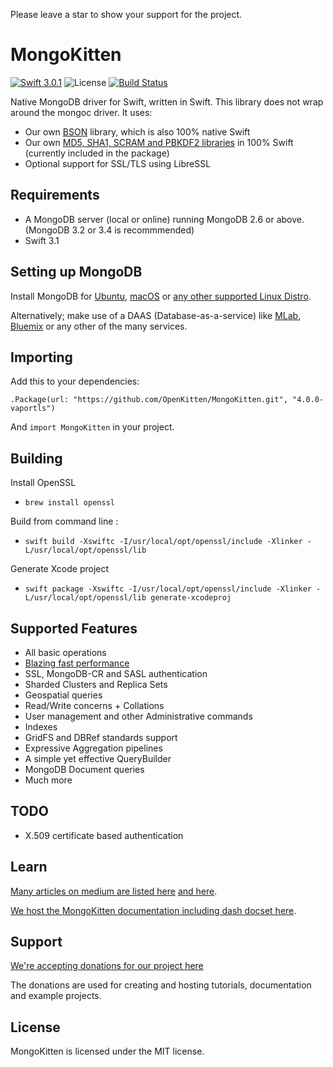 Please leave a star to show your support for the project.

# MongoKitten

[![Swift 3.0.1](https://img.shields.io/badge/swift-3.0.1-orange.svg)](https://swift.org)
![License](https://img.shields.io/github/license/openkitten/mongokitten.svg)
[![Build Status](https://travis-ci.org/OpenKitten/MongoKitten.svg?branch=mongokitten31)](https://travis-ci.org/OpenKitten/MongoKitten)

Native MongoDB driver for Swift, written in Swift. This library does not wrap around the mongoc driver. It uses:

- Our own [BSON](https://github.com/OpenKitten/BSON) library, which is also 100% native Swift
- Our own [MD5, SHA1, SCRAM and PBKDF2 libraries](https://github.com/OpenKitten/CryptoKitten) in 100% Swift (currently included in the package)
- Optional support for SSL/TLS using LibreSSL

## Requirements

- A MongoDB server (local or online) running MongoDB 2.6 or above. (MongoDB 3.2 or 3.4 is recommmended)
- Swift 3.1

## Setting up MongoDB

Install MongoDB for [Ubuntu](https://docs.mongodb.com/master/tutorial/install-mongodb-on-ubuntu/), [macOS](https://docs.mongodb.com/master/tutorial/install-mongodb-on-os-x/) or [any other supported Linux Distro](https://docs.mongodb.com/master/administration/install-on-linux/).

Alternatively; make use of a DAAS (Database-as-a-service) like [MLab](https://mlab.com), [Bluemix](https://www.ibm.com/cloud-computing/bluemix/mongodb-hosting) or any other of the many services.

## Importing

Add this to your dependencies:

`.Package(url: "https://github.com/OpenKitten/MongoKitten.git", "4.0.0-vaportls")`

And `import MongoKitten` in your project.

## Building

Install OpenSSL
- `brew install openssl`

Build from command line :
- `swift build -Xswiftc -I/usr/local/opt/openssl/include -Xlinker -L/usr/local/opt/openssl/lib`

Generate Xcode project
- `swift package -Xswiftc -I/usr/local/opt/openssl/include -Xlinker -L/usr/local/opt/openssl/lib generate-xcodeproj`

## Supported Features

- All basic operations
- [Blazing fast performance](Performance.md)
- SSL, MongoDB-CR and SASL authentication
- Sharded Clusters and Replica Sets
- Geospatial queries
- Read/Write concerns + Collations
- User management and other Administrative commands
- Indexes
- GridFS and DBRef standards support
- Expressive Aggregation pipelines
- A simple yet effective QueryBuilder
- MongoDB Document queries
- Much more

## TODO

- X.509 certificate based authentication

## Learn

[Many articles on medium are listed here](https://www.reddit.com/r/swift/comments/65bvre/a_rapidly_growing_list_of_mongokittenswift_guides/) [and here](http://beta.openkitten.org).

[We host the MongoKitten documentation including dash docset here](http://mongokitten.openkitten.org/).

## Support

[We're accepting donations for our project here](https://opencollective.com/mongokitten)

The donations are used for creating and hosting tutorials, documentation and example projects.

## License

MongoKitten is licensed under the MIT license.

